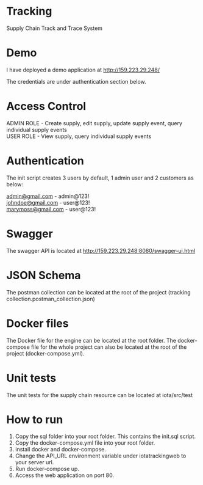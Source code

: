 # Tracking
Supply Chain Track and Trace System

# Demo
I have deployed a demo application at http://159.223.29.248/

The credentials are under authentication section below.

# Access Control
ADMIN ROLE - Create supply, edit supply, update supply event, query individual supply events\
USER ROLE - View supply, query individual supply events 

# Authentication
The init script creates 3 users by default, 1 admin user and 2 customers as below:

admin@gmail.com - admin@123!\
johndoe@gmail.com - user@123!\
marymoss@gmail.com - user@123!

# Swagger
The swagger API is located at http://159.223.29.248:8080/swagger-ui.html

# JSON Schema
The postman collection can be located at the root of the project (tracking collection.postman_collection.json)

# Docker files
The Docker file for the engine can be located at the root folder. The docker-compose file for the whole project can also be located at the root of the project (docker-compose.yml).

# Unit tests
The unit tests for the supply chain resource can be located at iota/src/test

# How to run
1. Copy the sql folder into your root folder. This contains the init.sql script.
2. Copy the docker-compose.yml file into your root folder.
3. install docker and docker-compose.
4. Change the API_URL environment variable under iotatrackingweb to your server url.
5. Run docker-compose up.
6. Access the web application on port 80.
